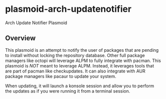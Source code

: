 # plasmoid-arch-updatenotifier
Arch Update Notifier Plasmoid

## Overview ##
This plasmoid is an attempt to notify the user of packages that are pending to install without locking the repository database. Other full package managers like octopi will leverage ALPM to fully integrate with pacman. This plasmoid is *NOT* meant to leverage ALPM. Instead, it leverages tools that are part of pacman like checkupdates. It can also integrate with AUR package managers like pacaur to update your system.

When updating, it will launch a konsole session and allow you to perform the updates as if you were running it from a terminal session.
